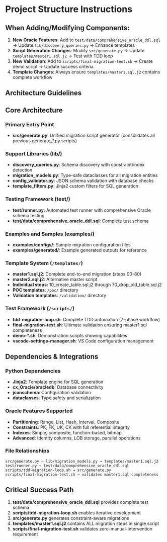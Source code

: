 # Project Structure Instructions

## When Adding/Modifying Components:

1. **New Oracle Features**: Add to `test/data/comprehensive_oracle_ddl.sql` → Update `lib/discovery_queries.py` → Enhance templates
2. **Script Generation Changes**: Modify `src/generate.py` → Update `templates/master1.sql.j2` → Test with TDD loop
3. **New Validation**: Add to `scripts/final-migration-test.sh` → Create demo script → Update success criteria
4. **Template Changes**: Always ensure `templates/master1.sql.j2` contains complete workflow

## Architecture Guidelines

## Core Architecture

### Primary Entry Point
- **src/generate.py**: Unified migration script generator (consolidates all previous generate_*.py scripts)

### Support Libraries (lib/)
- **discovery_queries.py**: Schema discovery with constraint/index detection
- **migration_models.py**: Type-safe dataclasses for all migration entities  
- **config_validator.py**: JSON schema validation with database checks
- **template_filters.py**: Jinja2 custom filters for SQL generation

### Testing Framework (test/)
- **test/runner.py**: Automated test runner with comprehensive Oracle schema testing
- **test/data/comprehensive_oracle_ddl.sql**: Complete test schema

### Examples and Samples (examples/)
- **examples/configs/**: Sample migration configuration files
- **examples/generated/**: Example generated outputs for reference

### Template System (`/templates/`)
- **master1.sql.j2**: Complete end-to-end migration (steps 00-80)
- **master2.sql.j2**: Alternative master script
- **Individual steps**: 10_create_table.sql.j2 through 70_drop_old_table.sql.j2
- **POC templates**: `/poc/` directory
- **Validation templates**: `/validation/` directory

### Test Framework (`/scripts/`)
- **tdd-migration-loop.sh**: Complete TDD automation (7-phase workflow)
- **final-migration-test.sh**: Ultimate validation ensuring master1.sql completeness
- **demo-*.sh**: Demonstration scripts showing capabilities
- **vscode-settings-manager.sh**: VS Code configuration management

## Dependencies & Integrations

### Python Dependencies
- **Jinja2**: Template engine for SQL generation
- **cx_Oracle/oracledb**: Database connectivity
- **jsonschema**: Configuration validation
- **dataclasses**: Type safety and serialization

### Oracle Features Supported
- **Partitioning**: Range, List, Hash, Interval, Composite
- **Constraints**: PK, FK, UK, CK with full referential integrity
- **Indexes**: Simple, composite, function-based, bitmap
- **Advanced**: Identity columns, LOB storage, parallel operations

### File Relationships
```
src/generate.py → lib/migration_models.py → templates/master1.sql.j2
test/runner.py → test/data/comprehensive_oracle_ddl.sql
scripts/tdd-migration-loop.sh → src/generate.py
scripts/final-migration-test.sh → validates master1.sql completeness
```

## Critical Success Path
1. **test/data/comprehensive_oracle_ddl.sql** provides complete test schema
2. **scripts/tdd-migration-loop.sh** enables iterative development
3. **src/generate.py** generates constraint-aware migrations
4. **templates/master1.sql.j2** contains ALL migration steps in single script
5. **scripts/final-migration-test.sh** validates zero-manual-intervention requirement